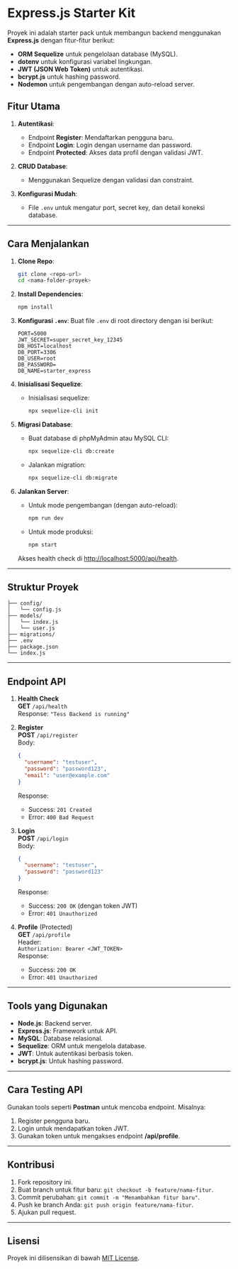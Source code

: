 # Express.js Starter Kit

Proyek ini adalah starter pack untuk membangun backend menggunakan **Express.js** dengan fitur-fitur berikut:

- **ORM Sequelize** untuk pengelolaan database (MySQL).
- **dotenv** untuk konfigurasi variabel lingkungan.
- **JWT (JSON Web Token)** untuk autentikasi.
- **bcrypt.js** untuk hashing password.
- **Nodemon** untuk pengembangan dengan auto-reload server.

## Fitur Utama

1. **Autentikasi**:

   - Endpoint **Register**: Mendaftarkan pengguna baru.
   - Endpoint **Login**: Login dengan username dan password.
   - Endpoint **Protected**: Akses data profil dengan validasi JWT.

2. **CRUD Database**:

   - Menggunakan Sequelize dengan validasi dan constraint.

3. **Konfigurasi Mudah**:
   - File `.env` untuk mengatur port, secret key, dan detail koneksi database.

---

## Cara Menjalankan

1. **Clone Repo**:

   ```bash
   git clone <repo-url>
   cd <nama-folder-proyek>
   ```

2. **Install Dependencies**:

   ```bash
   npm install
   ```

3. **Konfigurasi `.env`**:
   Buat file `.env` di root directory dengan isi berikut:

   ```env
   PORT=5000
   JWT_SECRET=super_secret_key_12345
   DB_HOST=localhost
   DB_PORT=3306
   DB_USER=root
   DB_PASSWORD=
   DB_NAME=starter_express
   ```

4. **Inisialisasi Sequelize**:

   - Inisialisasi sequelize:
     ```bash
     npx sequelize-cli init
     ```

5. **Migrasi Database**:

   - Buat database di phpMyAdmin atau MySQL CLI:
     ```bash
     npx sequelize-cli db:create
     ```
   - Jalankan migration:
     ```bash
     npx sequelize-cli db:migrate
     ```

6. **Jalankan Server**:

   - Untuk mode pengembangan (dengan auto-reload):
     ```bash
     npm run dev
     ```
   - Untuk mode produksi:
     ```bash
     npm start
     ```

   Akses health check di [http://localhost:5000/api/health](http://localhost:5000/api/health).

---

## Struktur Proyek

```
├── config/
│   └── config.js
├── models/
│   └── index.js
│   └── user.js
├── migrations/
├── .env
├── package.json
└── index.js
```

---

## Endpoint API

1. **Health Check**  
   **GET** `/api/health`  
   Response: `"Tess Backend is running"`

2. **Register**  
   **POST** `/api/register`  
   Body:

   ```json
   {
     "username": "testuser",
     "password": "password123",
     "email": "user@example.com"
   }
   ```

   Response:

   - Success: `201 Created`
   - Error: `400 Bad Request`

3. **Login**  
   **POST** `/api/login`  
   Body:

   ```json
   {
     "username": "testuser",
     "password": "password123"
   }
   ```

   Response:

   - Success: `200 OK` (dengan token JWT)
   - Error: `401 Unauthorized`

4. **Profile** (Protected)  
   **GET** `/api/profile`  
   Header:  
   `Authorization: Bearer <JWT_TOKEN>`  
   Response:
   - Success: `200 OK`
   - Error: `401 Unauthorized`

---

## Tools yang Digunakan

- **Node.js**: Backend server.
- **Express.js**: Framework untuk API.
- **MySQL**: Database relasional.
- **Sequelize**: ORM untuk mengelola database.
- **JWT**: Untuk autentikasi berbasis token.
- **bcrypt.js**: Untuk hashing password.

---

## Cara Testing API

Gunakan tools seperti **Postman** untuk mencoba endpoint. Misalnya:

1. Register pengguna baru.
2. Login untuk mendapatkan token JWT.
3. Gunakan token untuk mengakses endpoint **/api/profile**.

---

## Kontribusi

1. Fork repository ini.
2. Buat branch untuk fitur baru: `git checkout -b feature/nama-fitur`.
3. Commit perubahan: `git commit -m "Menambahkan fitur baru"`.
4. Push ke branch Anda: `git push origin feature/nama-fitur`.
5. Ajukan pull request.

---

## Lisensi

Proyek ini dilisensikan di bawah [MIT License](LICENSE).
